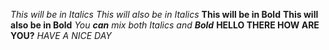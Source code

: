 _This will be in Italics_
*This will also be in Italics*
__This will be in Bold__
**This will also be in Bold**
_You **can** mix both _Italics_ and **Bold**_
__HELLO THERE HOW ARE YOU?__ 
_HAVE A NICE DAY_
